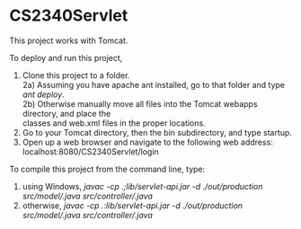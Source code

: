 CS2340Servlet
=============

This project works with Tomcat.

To deploy and run this project,<br />
  1) Clone this project to a folder.<br />
  2a) Assuming you have apache ant installed, go to that folder and type <em>ant deploy</em>.<br />
  2b) Otherwise manually move all files into the Tomcat webapps directory, and place the<br />
      classes and web.xml files in the proper locations.<br />
  3) Go to your Tomcat directory, then the bin subdirectory, and type startup.<br />
  4) Open up a web browser and navigate to the following web address:<br />
      localhost:8080/CS2340Servlet/login
      
To compile this project from the command line, type:<br />
  1) using Windows, <em>javac -cp .;lib/servlet-api.jar -d ./out/production src/model/*.java src/controller/*.java</em><br />
  2) otherwise, <em>javac -cp .:lib/servlet-api.jar -d ./out/production src/model/*.java src/controller/*.java</em>
